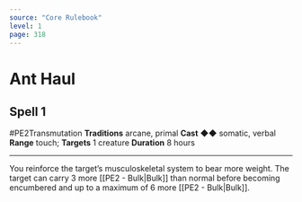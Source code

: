 ```yaml
---
source: "Core Rulebook"
level: 1
page: 318
---
```


# Ant Haul
## Spell 1
#PE2Transmutation 
**Traditions** arcane, primal
**Cast** ◆◆ somatic, verbal
**Range** touch; **Targets** 1 creature
**Duration** 8 hours

-----
You reinforce the target’s musculoskeletal system to bear more weight. The target can carry 3 more [[PE2 - Bulk|Bulk]] than normal before becoming encumbered and up to a maximum of 6 more [[PE2 - Bulk|Bulk]].